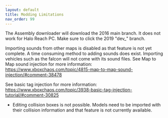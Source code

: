 ```yaml
---
layout: default
title: Modding Limitations
nav_order: 99
---
```

The Assembly downloader will download the 2016 main branch. It does not work for Halo Reach PC. Make sure to click the 2019 "dev_" branch.

Importing sounds from other maps is disabled as that feature is not yet complete. A time consuming method to adding sounds does exist. Importing vehicles such as the falcon will not come with its sound files.
See Map to Map sound injection for more information:
https://www.xboxchaos.com/topic/4815-map-to-map-sound-injection/#comment-38478

See basic tag injection for more information:
https://www.xboxchaos.com/topic/3938-basic-tag-injection-tutorial/#comment-30825

* Editing collision boxes is not possible. Models need to be imported with their collision information and that feature is not currently available.
